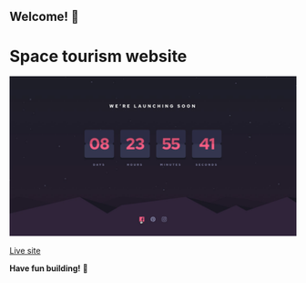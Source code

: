 ## Welcome! 👋

# Space tourism website

![Design preview for the Space tourism website coding challenge](./design/active-states.jpg)

[Live site](https://launchcountdowntimersoon.netlify.app/)

**Have fun building!** 🚀
